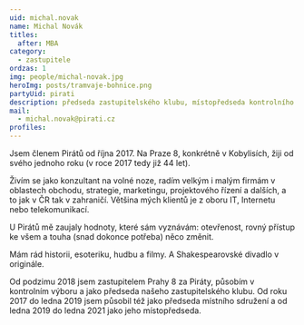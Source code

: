 ```yaml
---
uid: michal.novak
name: Michal Novák
titles:
  after: MBA
category: 
  - zastupitele
ordzas: 1
img: people/michal-novak.jpg 
heroImg: posts/tramvaje-bohnice.png
partyUid: pirati
description: předseda zastupitelského klubu, místopředseda kontrolního výboru ZMČP8, člen komise RMČP8 pro pro dopravu, člen komise RMČP8 pro majetek
mail: 
  - michal.novak@pirati.cz
profiles:
---
```


Jsem členem Pirátů od října 2017. Na Praze 8, konkrétně v Kobylisích, žiji od svého jednoho roku (v roce 2017 tedy již 44 let).

Živím se jako konzultant na volné noze, radím velkým i malým firmám v oblastech obchodu, strategie, marketingu, projektového řízení a dalších, a to jak v ČR tak v zahraničí. Většina mých klientů je z oboru IT, Internetu nebo telekomunikací.

U Pirátů mě zaujaly hodnoty, které sám vyznávám: otevřenost, rovný přístup ke všem a touha (snad dokonce potřeba) něco změnit.

Mám rád historii, esoteriku, hudbu a filmy. A Shakespearovské divadlo v originále.

Od podzimu 2018 jsem zastupitelem Prahy 8 za Piráty, působím v kontrolním výboru a jako předseda našeho zastupitelského klubu. Od roku 2017 do ledna 2019 jsem působil též jako předseda místního sdružení a od ledna 2019 do ledna 2021 jako jeho místopředseda.
